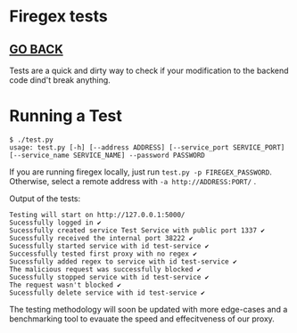 # Firegex tests

## [GO BACK](../README.md)

Tests are a quick and dirty way to check if your modification to the backend code dind't break anything.

# Running a Test
    $ ./test.py 
    usage: test.py [-h] [--address ADDRESS] [--service_port SERVICE_PORT] [--service_name SERVICE_NAME] --password PASSWORD

If you are running firegex locally, just run ```test.py -p FIREGEX_PASSWORD```. Otherwise, select a remote address with  ```-a http://ADDRESS:PORT/``` .

Output of the tests:

    Testing will start on http://127.0.0.1:5000/
    Sucessfully logged in ✔
    Sucessfully created service Test Service with public port 1337 ✔
    Sucessfully received the internal port 38222 ✔
    Sucessfully started service with id test-service ✔
    Successfully tested first proxy with no regex ✔
    Sucessfully added regex to service with id test-service ✔
    The malicious request was successfully blocked ✔
    Sucessfully stopped service with id test-service ✔
    The request wasn't blocked ✔
    Sucessfully delete service with id test-service ✔

The testing methodology will soon be updated with more edge-cases and a benchmarking tool to evauate the speed and effecitveness of our proxy.
